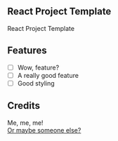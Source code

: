 React Project Template
----------------------

React Project Template

Features
--------

- [ ] Wow, feature?
- [ ] A really good feature
- [ ] Good styling

Credits
-------

Me, me, me!  
[Or maybe someone else?]()
